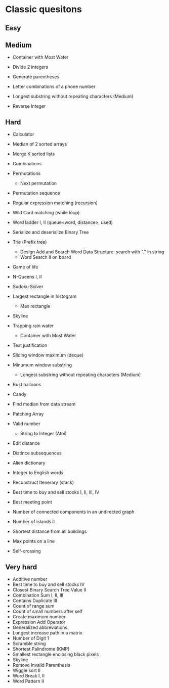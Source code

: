 # Classic quesitons

## Easy

## Medium

- Container with Most Water
- Divide 2 integers
- Generate parentheses
- Letter combinations of a phone number
- Longest substring without repeating characters (Medium)

- Reverse Integer


## Hard

- Calculator

- Median of 2 sorted arrays
- Merge K sorted lists

- Combinations
- Permutations
  - Next permutation
- Permutation sequence

- Regular expression matching (recursion)
- Wild Card matching (while loop)

- Word ladder I, II (queue<word, distance>, used<string>)

- Serialize and deserialize Binary Tree

- Trie (Prefix tree)
  - Design Add and Search Word Data Structure: search with "." in string
  - Word Search II on board

- Game of life
- N-Queens I, II
- Sudoku Solver

- Largest rectangle in histogram
  - Max rectangle
- Skyline
- Trapping rain water
  - Container with Most Water

- Text justification
- Sliding window maximum (deque<int>)
- Minumum window substring
  - Longest substring without repeating characters (Medium)

- Bust balloons
- Candy
- Find median from data stream
- Patching Array
- Valid number
  - String to Integer (Atoi)

- Edit distance
- Distince subsequences

- Alien dictionary
- Integer to English words
- Reconstruct Itenerary (stack<string>)

- Best time to buy and sell stocks I, II, III, IV

- Best meeting point
- Number of connected components in an undirected graph
- Number of islands II
- Shortest distance from all buildings

- Max points on a line
- Self-crossing


## Very hard

- Additive number
- Best time to buy and sell stocks IV
- Closest Binary Search Tree Value II
- Combination Sum I, II, III
- Contains Duplicate III
- Count of range sum
- Count of small numbers after self
- Create maximum number
- Expression Add Operator
- Generalized abbreviations
- Longest increase path in a matrix
- Number of Digit 1
- Scramble string
- Shortest Palindrome (KMP)
- Smallest rectangle enclosing black pixels
- Skyline
- Remove Invalid Parenthesis
- Wiggle sort II
- Word Break I, II
- Word Pattern II

